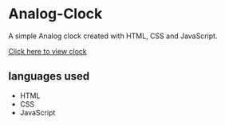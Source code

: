 # Analog-Clock
A simple Analog clock created with HTML, CSS and JavaScript.

[Click here to view clock](https://analog-clock-01.vercel.app/)
## languages used
- HTML
- CSS
- JavaScript
